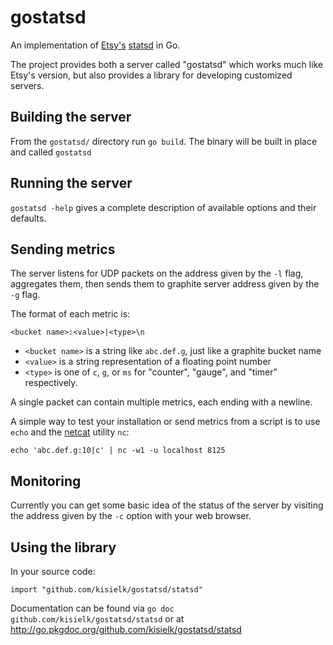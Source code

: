 gostatsd
========

An implementation of [Etsy's][etsy] [statsd][statsd] in Go.

The project provides both a server called "gostatsd" which works much like
Etsy's version, but also provides a library for developing customized servers.


Building the server
-------------------
From the `gostatsd/` directory run `go build`. The binary will be built in place
and called `gostatsd`

Running the server
------------------
`gostatsd -help` gives a complete description of available options and their
defaults.

Sending metrics
---------------
The server listens for UDP packets on the address given by the `-l` flag,
aggregates them, then sends them to graphite server address given by the `-g`
flag.

The format of each metric is:

    <bucket name>:<value>|<type>\n

* `<bucket name>` is a string like `abc.def.g`, just like a graphite bucket name
* `<value>` is a string representation of a floating point number
* `<type>` is one of `c`, `g`, or `ms` for "counter", "gauge", and "timer"
respectively.

A single packet can contain multiple metrics, each ending with a newline.

A simple way to test your installation or send metrics from a script is to use
`echo` and the [netcat][netcat] utility `nc`:

    echo 'abc.def.g:10|c' | nc -w1 -u localhost 8125

Monitoring
----------
Currently you can get some basic idea of the status of the server by visiting the
address given by the `-c` option with your web browser.

Using the library
-----------------
In your source code:

    import "github.com/kisielk/gostatsd/statsd"

Documentation can be found via `go doc github.com/kisielk/gostatsd/statsd` or at
http://go.pkgdoc.org/github.com/kisielk/gostatsd/statsd

[etsy]: http://www.etsy.com
[statsd]: http://www.github.com/etsy/statsd
[netcat]: http://netcat.sourceforge.net/
